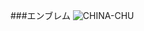 ###エンブレム
![CHINA-CHU](http://eaassets-a.akamaihd.net/battlelog/prod/emblem/853/590/256/2955055690564052373.png "ゆるゆり 吉川ちなつ")
